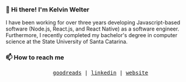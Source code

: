 ### 👋 Hi there! I'm Kelvin Welter
I have been working for over three years developing Javascript-based software (Node.js, React.js, and React Native) as a software engineer. Furthermore, I recently completed my bachelor's degree in computer science at the State University of Santa Catarina.

### 📫 How to reach me
<p align="center">
  <samp>
    <a href="https://www.goodreads.com/kelvinwelter">goodreads</a> |
    <a href="https://linkedin.com/in/kelvinwelter">linkedin</a> |
    <a href="https://kelvinwelter.com">website</a>
  </samp>
</p>

<!--
**kelvinwelter/kelvinwelter** is a ✨ _special_ ✨ repository because its `README.md` (this file) appears on your GitHub profile.

Here are some ideas to get you started:

- 🔭 I’m currently working on ...
- 🌱 I’m currently learning ...
- 👯 I’m looking to collaborate on ...
- 🤔 I’m looking for help with ...
- 💬 Ask me about ...
- 📫 How to reach me: ...
- 😄 Pronouns: ...
- ⚡ Fun fact: ...
-->
